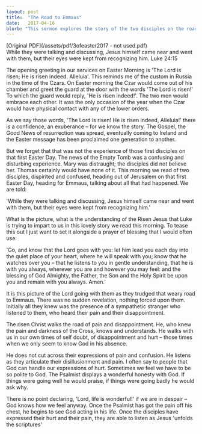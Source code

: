 ```yaml
---
layout: post
title:  "The Road to Emmaus"
date:   2017-04-16
blurb: "This sermon explores the story of the two disciples on the road to Emmaus on the first Easter Day. It discusses their initial confusion and despair, and how their encounter with the risen Jesus, initially unrecognized, brings them comfort and understanding. The sermon emphasizes the importance of honesty with God in times of pain and confusion."
---
```

[Original PDF](/assets/pdf/3ofeaster2017 - not used.pdf)    
While they were talking and discussing, Jesus himself came near and went with them, but their eyes were kept from recognizing him. Luke 24:15

The opening greeting in our services on Easter Morning is 'The Lord is risen; He is risen indeed. Alleluia'. This reminds me of the custom in Russia in the time of the Czars. On Easter morning the Czar would come out of his chamber and greet the guard at the door with the words 'The Lord is risen!' To which the guard would reply, 'He is risen indeed!'. The two men would embrace each other. It was the only occasion of the year when the Czar would have physical contact with any of the lower orders.

As we say those words, 'The Lord is risen! He is risen indeed, Alleluia!' there is a confidence, an exuberance – for we know the story. The Gospel, the Good News of resurrection was spread, eventually coming to Ireland and the Easter message has been proclaimed one generation to another.

But we forget that that was not the experience of those first disciples on that first Easter Day. The news of the Empty Tomb was a confusing and disturbing experience. Mary was distraught; the disciples did not believe her. Thomas certainly would have none of it. This morning we read of two disciples, dispirited and confused, heading out of Jerusalem on that first Easter Day, heading for Emmaus, talking about all that had happened. We are told:

'While they were talking and discussing, Jesus himself came near and went with them, but their eyes were kept from recognizing him.'

What is the picture, what is the understanding of the Risen Jesus that Luke is trying to impart to us in this lovely story we read this morning. To tease this out I just want to set it alongside a prayer of blessing that I would often use:

'Go, and know that the Lord goes with you: let him lead you each day into the quiet place of your heart, where he will speak with you; know that he watches over you – that he listens to you in gentle understanding, that he is with you always, wherever you are and however you may feel: and the blessing of God Almighty, the Father, the Son and the Holy Spirit be upon you and remain with you always. Amen.'

It is this picture of the Lord going with them as they trudged that weary road to Emmaus. There was no sudden revelation, nothing forced upon them. Initially all they knew was the presence of a sympathetic stranger who listened to them, who heard their pain and their disappointment.

The risen Christ walks the road of pain and disappointment. He, who knew the pain and darkness of the Cross, knows and understands. He walks with us in our own times of self doubt, of disappointment and hurt – those times when we only seem to know God in his absence.

He does not cut across their expressions of pain and confusion. He listens as they articulate their disillusionment and pain. I often say to people that God can handle our expressions of hurt. Sometimes we feel we have to be so polite to God. The Psalmist displays a wonderful honesty with God. If things were going well he would praise, if things were going badly he would ask why.

There is no point declaring, 'Lord, life is wonderful!' if we are in despair – God knows how we feel anyway. Once the Psalmist has got the pain off his chest, he begins to see God acting in his life. Once the disciples have expressed their hurt and their pain, they are able to listen as Jesus 'unfolds the scriptures'
